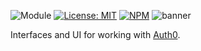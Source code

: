 ![Module](https://img.shields.io/badge/%40platform-auth0-%23EA4E7E.svg)
[![License: MIT](https://img.shields.io/badge/license-MIT-blue.svg)](https://opensource.org/licenses/MIT)
[![NPM](https://img.shields.io/npm/v/@platform/auth0.svg?colorB=blue&style=flat)](https://www.npmjs.com/package/@platform/auth0)
![banner](https://user-images.githubusercontent.com/185555/55848190-2f6bce00-5ba0-11e9-9ade-768f9d6b93e4.png)


Interfaces and UI for working with [Auth0](https://auth0.com).
